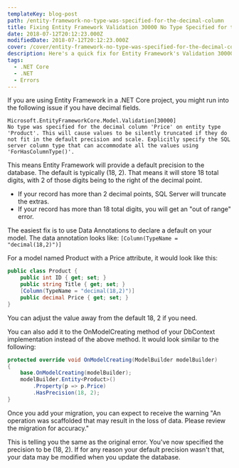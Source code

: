 ```yaml
---
templateKey: blog-post
path: /entity-framework-no-type-was-specified-for-the-decimal-column
title: Fixing Entity Framework Validation 30000 No Type Specified for the Decimal Column
date: 2018-07-12T20:12:23.000Z
modifiedDate: 2018-07-12T20:12:23.000Z
cover: /cover/entity-framework-no-type-was-specified-for-the-decimal-column.png
description: Here's a quick fix for Entity Framework's Validation 30000 errors that show up on decimal columns.
tags:
  - .NET Core
  - .NET
  - Errors
---
```


If you are using Entity Framework in a .NET Core project, you might run into the following issue if you have decimal fields.

    Microsoft.EntityFrameworkCore.Model.Validation[30000]
    No type was specified for the decimal column 'Price' on entity type 'Product'. This will cause values to be silently truncated if they do not fit in the default precision and scale. Explicitly specify the SQL server column type that can accommodate all the values using 'ForHasColumnType()'.

This means Entity Framework will provide a default precision to the database. The default is typically (18, 2). That means it will store 18 total digits, with 2 of those digits being to the right of the decimal point.

* If your record has more than 2 decimal points, SQL Server will truncate the extras.
* If your record has more than 18 total digits, you will get an "out of range" error.

The easiest fix is to use Data Annotations to declare a default on your model. The data annotation looks like: `[Column(TypeName = "decimal(18,2)")]`

For a model named Product with a Price attribute, it would look like this:

```csharp
public class Product {
    public int ID { get; set; }
    public string Title { get; set; }
    [Column(TypeName = "decimal(18,2)")]
    public decimal Price { get; set; }
}
```

You can adjust the value away from the default 18, 2 if you need.

You can also add it to the OnModelCreating method of your DbContext implementation instead of the above method. It would look similar to the following:

```csharp
protected override void OnModelCreating(ModelBuilder modelBuilder)
{
    base.OnModelCreating(modelBuilder);
    modelBuilder.Entity<Product>()
        .Property(p => p.Price)
        .HasPrecision(18, 2);
}
```

Once you add your migration, you can expect to receive the warning "An operation was scaffolded that may result in the loss of data. Please review the migration for accuracy."

This is telling you the same as the original error. You've now specified the precision to be (18, 2). If for any reason your default precision wasn't that, your data may be modified when you update the database.